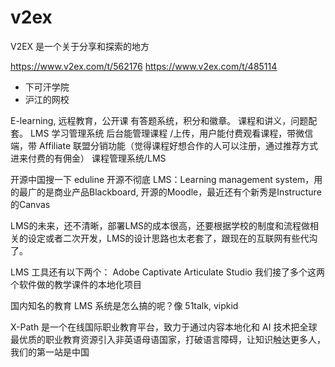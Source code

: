 v2ex
===

V2EX 是一个关于分享和探索的地方

https://www.v2ex.com/t/562176
https://www.v2ex.com/t/485114

- 下可汗学院
- 沪江的网校

E-learning, 远程教育，公开课
有答题系统，积分和徽章。
课程和讲义，问题配套。
LMS 学习管理系统
后台能管理课程 /上传，用户能付费观看课程，带微信端，带 Affiliate 联盟分销功能（觉得课程好想合作的人可以注册，通过推荐方式进来付费的有佣金）
课程管理系统/LMS

开源中国搜一下
eduline 开源不彻底
LMS：Learning management system，用的最广的是商业产品Blackboard, 开源的Moodle，最近还有个新秀是Instructure的Canvas

LMS的未来，还不清晰，部署LMS的成本很高，还要根据学校的制度和流程做相关的设定或者二次开发，LMS的设计思路也太老套了，跟现在的互联网有些代沟了。

LMS 工具还有以下两个：
Adobe Captivate
Articulate Studio
我们接了多个这两个软件做的教学课件的本地化项目

国内知名的教育 LMS 系统是怎么搞的呢？像 51talk, vipkid 

X-Path 是一个在线国际职业教育平台，致力于通过内容本地化和 AI 技术把全球最优质的职业教育资源引入非英语母语国家，打破语言障碍，让知识触达更多人，我们的第一站是中国

